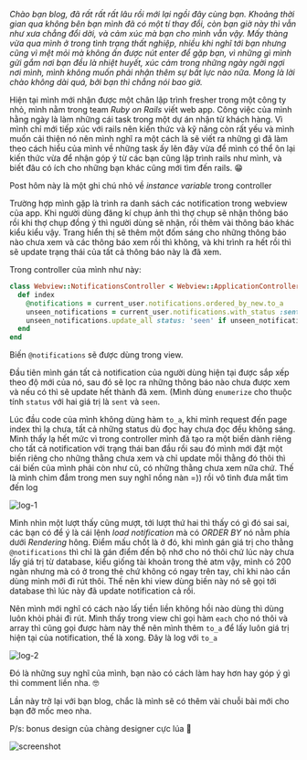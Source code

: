 *Chào bạn blog, đã rất rất rất lâu rồi mới lại ngồi đây cùng bạn. Khoảng thời gian qua không bên bạn mình đã có một tí thay đổi, còn bạn giờ này thì vẫn như xưa chẳng đổi dời, và cảm xúc mà bạn cho mình vẫn vậy. Mấy thàng vừa qua mình ở trong tình trạng thất nghiệp, nhiều khi nghĩ tới bạn nhưng cũng vì mệt mỏi mà không ấn được nút enter để gặp bạn, vì những gì mình gửi gắm nơi bạn đều là nhiệt huyết, xúc cảm trong những ngày ngời ngợi nơi mình, mình không muốn phải nhận thêm sự bất lực nào nữa. Mong là lời chào không dài quá, bởi bạn thì chẳng nói bao giờ.*

Hiện tại mình mới nhận được một chân lập trình fresher trong một công ty nhỏ, mình nằm trong team *Ruby on Rails* viết web app. Công việc của mình hằng ngày là làm những cái task trong một dự án nhận từ khách hàng. Vì mình chỉ mới tiếp xúc với rails nên kiến thức và kỹ năng còn rất yếu và mình muốn cải thiện nó nên mình nghĩ ra một cách là sẽ viết ra những gì đã làm theo cách hiểu của mình về những task ấy lên đây vừa để mình có thể ôn lại kiến thức vừa để nhận góp ý từ các bạn cũng lập trình rails như mình, và biết đâu có ích cho những bạn khác cũng mới tìm đến rails. 😁

Post hôm này là một ghi chú nhỏ về *instance variable* trong controller

Trường hợp mình gặp là trình ra danh sách các notification trong webview của app. Khi người dùng đăng kí chụp ảnh thì thợ chụp sẽ nhận thông báo rồi khi thợ chụp đồng ý thì người dùng sẽ nhận, rồi thêm vài thông báo khác kiểu kiểu vậy. Trang hiển thị sẽ thêm một đốm sáng cho những thông báo nào chưa xem và các thông báo xem rồi thì không, và khi trình ra hết rồi thì sẽ update trạng thái của tất cả thông báo này là đã xem.

Trong controller của mình như này:

```ruby
class Webview::NotificationsController < Webview::ApplicationController
  def index
    @notifications = current_user.notifications.ordered_by_new.to_a
    unseen_notifications = current_user.notifications.with_status :sent
    unseen_notifications.update_all status: 'seen' if unseen_notifications.present?
  end
end
```

Biến `@notifications` sẽ được dùng trong view.

Đầu tiên mình gán tất cả notification của người dùng hiện tại được sắp xếp theo độ mới của nó, sau đó sẽ lọc ra những thông báo nào chưa được xem và nếu có thì sẽ update hết thành đã xem. (Mình dùng `enumerize` cho thuộc tính `status` với hai giá trị là `sent` và `seen`.

Lúc đầu code của mình không dùng hàm `to_a`, khi mình request đến page index thì lạ chưa, tất cả những status dù đọc hay chưa đọc đều không sáng. Mình thấy lạ hết mức vì trong controller mình đã tạo ra một biến dành riêng cho tất cả notification với trạng thái ban đầu rồi sau đó mình mới đặt một biến riêng cho những thằng chưa xem và chỉ update mỗi thằng đó thôi thì cái biến của mình phải còn như cũ, có những thằng chưa xem nữa chứ. Thế là mình chìm đắm trong men suy nghĩ nồng nàn =)) rồi vô tình đưa mắt tìm đến log

![log-1](https://tukhucxuan.files.wordpress.com/2018/05/screen-shot-2018-05-12-at-7-20-50-pm.png?w=1000)

Mình nhìn một lượt thấy cũng mượt, tới lượt thứ hai thì thấy có gì đó sai sai, các bạn có để ý là cái lệnh *load notification* mà có *ORDER BY* nó nằm phía dưới *Rendering* hông. Điểm mấu chốt là ở đó, khi mình gán giá trị cho thằng `@notifications` thì chỉ là gán điểm đến bộ nhớ cho nó thôi chứ lúc này chưa lấy giá trị từ database, kiểu giống tài khoản trong thẻ atm vậy, mình có 200 ngàn nhưng mà có ở trong thẻ chứ không có ngay trên tay, chỉ khi nào cần dùng mình mới đi rút thôi. Thế nên khi view dùng biến này nó sẽ gọi tới database thì lúc này đã update notification cả rồi.

Nên mình mới nghĩ có cách nào lấy tiền liền không hồi nào dùng thì dùng luôn khỏi phải đi rút. Mình thấy trong view chỉ gọi hàm `each` cho nó thôi và array thì cũng gọi được hàm này thế nên mình thêm `to_a` để lấy luôn giá trị hiện tại của notification, thế là xong. Đây là log với `to_a`

![log-2](https://tukhucxuan.files.wordpress.com/2018/05/screen-shot-2018-05-12-at-7-30-01-pm.png?w=1000)

Đó là những suy nghĩ của mình, bạn nào có cách làm hay hơn hay góp ý gì thì comment liền nha. 🤓

Lần này trở lại với bạn blog, chắc là mình sẽ có thêm vài chuỗi bài mới cho bạn đỡ mốc meo nha.

P/s: bonus design của chàng designer cực lúa 🤪

![screenshot](https://tukhucxuan.files.wordpress.com/2018/05/24eec88b-0b3f-4d53-b818-fcda486d733c.png?w=1000)
